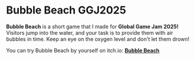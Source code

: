 # Bubble Beach GGJ2025
**Bubble Beach** is a short game that I made for **Global Game Jam 2025!**
Visitors jump into the water, and your task is to provide them with air bubbles in time.
Keep an eye on the oxygen level and don't let them drown!

You can try Bubble Beach by yourself on itch.io: [**Bubble Beach**](https://solid-black.itch.io/the-bubble-beach)
